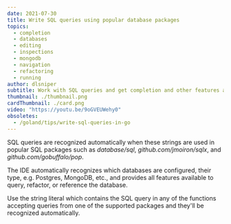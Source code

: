 ```yaml
---
date: 2021-07-30
title: Write SQL queries using popular database packages
topics:
  - completion
  - databases
  - editing
  - inspections
  - mongodb
  - navigation
  - refactoring
  - running
author: dlsniper
subtitle: Work with SQL queries and get completion and other features automatically.
thumbnail: ./thumbnail.png
cardThumbnail: ./card.png
video: "https://youtu.be/9oGVEUWehy0"
obsoletes:
  - /goland/tips/write-sql-queries-in-go
---
```


SQL queries are recognized automatically when these strings are used in popular SQL packages such as _database/sql_, _github.com/jmoiron/sqlx_, and _github.com/gobuffalo/pop_.

The IDE automatically recognizes which databases are configured, their type, e.g. Postgres, MongoDB, etc., and provides all features available to query, refactor, or reference the database.

Use the string literal which contains the SQL query in any of the functions accepting queries from one of the supported packages and they'll be recognized automatically.
